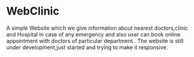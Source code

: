 # WebClinic
A simple Website which we give information about nearest doctors,clinic and Hospital in case of any emergency and also user can book online appointment with doctors of particular department .
The website is still under development,just started and trying to make it responsive.
